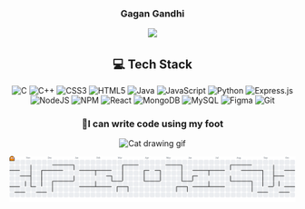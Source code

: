 <h3 align="center">Gagan Gandhi</h3>

<div align="center">
  <img height="200" src="https://giphy.com/static/img/error_pages/crying-cowbow-emoji.gif" />
 
</div>

<!--Tech Stack-->
<div align="center">
  
## 💻 Tech Stack
![C](https://img.shields.io/badge/c-%2300599C.svg?style=for-the-badge&logo=c&logoColor=white) ![C++](https://img.shields.io/badge/c++-%2300599C.svg?style=for-the-badge&logo=c%2B%2B&logoColor=white) ![CSS3](https://img.shields.io/badge/css3-%231572B6.svg?style=for-the-badge&logo=css3&logoColor=white) ![HTML5](https://img.shields.io/badge/html5-%23E34F26.svg?style=for-the-badge&logo=html5&logoColor=white) ![Java](https://img.shields.io/badge/java-%23ED8B00.svg?style=for-the-badge&logo=openjdk&logoColor=white) ![JavaScript](https://img.shields.io/badge/javascript-%23323330.svg?style=for-the-badge&logo=javascript&logoColor=%23F7DF1E) ![Python](https://img.shields.io/badge/python-3670A0?style=for-the-badge&logo=python&logoColor=ffdd54) ![Express.js](https://img.shields.io/badge/express.js-%23404d59.svg?style=for-the-badge&logo=express&logoColor=%2361DAFB) ![NodeJS](https://img.shields.io/badge/node.js-6DA55F?style=for-the-badge&logo=node.js&logoColor=white) ![NPM](https://img.shields.io/badge/NPM-%23CB3837.svg?style=for-the-badge&logo=npm&logoColor=white) ![React](https://img.shields.io/badge/react-%2320232a.svg?style=for-the-badge&logo=react&logoColor=%2361DAFB) ![MongoDB](https://img.shields.io/badge/MongoDB-%234ea94b.svg?style=for-the-badge&logo=mongodb&logoColor=white) ![MySQL](https://img.shields.io/badge/mysql-4479A1.svg?style=for-the-badge&logo=mysql&logoColor=white) ![Figma](https://img.shields.io/badge/figma-%23F24E1E.svg?style=for-the-badge&logo=figma&logoColor=white) ![Git](https://img.shields.io/badge/git-%23F05033.svg?style=for-the-badge&logo=git&logoColor=white) 

</div >

<h3 align="center">🎨I can write code using my foot</h3>

<p align="center">
  <img src="https://media.giphy.com/media/I6VPz1YmO8jte/giphy.gif" width="200" alt="Cat drawing gif"/>
</p>

<picture>
  <source media="(prefers-color-scheme: dark)" srcset="https://raw.githubusercontent.com/anushkxa/anushkxa/output/pacman-contribution-graph-dark.svg">
  <source media="(prefers-color-scheme: light)" srcset="https://raw.githubusercontent.com/anushkxa/anushkxa/output/pacman-contribution-graph.svg">
  <img alt="pacman contribution graph" src="https://raw.githubusercontent.com/anushkxa/anushkxa/output/pacman-contribution-graph.svg">
</picture>
